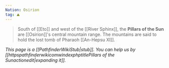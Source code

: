 ```yaml
---
Nation: Osirion
tag: ⛰️️
---
```


> South of [[Eto]] and west of the [[River Sphinx]], the **Pillars of the Sun** are [[Osirion]]'s central mountain range. The mountains are said to hold the lost tomb of Pharaoh [[An-Hepsu XI]].



*This page is a [[PathfinderWikiStub|stub]]. You can help us by [[httpspathfinderwikicomwindexphptitlePillars of the Sunactionedit|expanding it]].*








